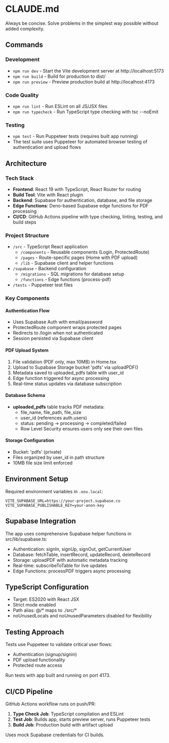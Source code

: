 # CLAUDE.md

Always be concise. Solve problems in the simplest way possible without added complexity. 
## Commands

### Development
- `npm run dev` - Start the Vite development server at http://localhost:5173
- `npm run build` - Build for production to dist/
- `npm run preview` - Preview production build at http://localhost:4173

### Code Quality
- `npm run lint` - Run ESLint on all JS/JSX files
- `npm run typecheck` - Run TypeScript type checking with tsc --noEmit

### Testing
- `npm test` - Run Puppeteer tests (requires built app running)
- The test suite uses Puppeteer for automated browser testing of authentication and upload flows

## Architecture

### Tech Stack
- **Frontend**: React 19 with TypeScript, React Router for routing
- **Build Tool**: Vite with React plugin
- **Backend**: Supabase for authentication, database, and file storage
- **Edge Functions**: Deno-based Supabase edge functions for PDF processing
- **CI/CD**: GitHub Actions pipeline with type checking, linting, testing, and build steps

### Project Structure
- `/src` - TypeScript React application
  - `/components` - Reusable components (Login, ProtectedRoute)
  - `/pages` - Route-specific pages (Home with PDF upload)
  - `/lib` - Supabase client and helper functions
- `/supabase` - Backend configuration
  - `/migrations` - SQL migrations for database setup
  - `/functions` - Edge functions (process-pdf)
- `/tests` - Puppeteer test files

### Key Components

#### Authentication Flow
- Uses Supabase Auth with email/password
- ProtectedRoute component wraps protected pages
- Redirects to /login when not authenticated
- Session persisted via Supabase client

#### PDF Upload System
1. File validation (PDF only, max 10MB) in Home.tsx
2. Upload to Supabase Storage bucket 'pdfs' via uploadPDF()
3. Metadata saved to uploaded_pdfs table with user_id
4. Edge function triggered for async processing
5. Real-time status updates via database subscription

#### Database Schema
- **uploaded_pdfs** table tracks PDF metadata:
  - file_name, file_path, file_size
  - user_id (references auth.users)
  - status: pending → processing → completed/failed
  - Row Level Security ensures users only see their own files

#### Storage Configuration
- Bucket: 'pdfs' (private)
- Files organized by user_id in path structure
- 10MB file size limit enforced

## Environment Setup

Required environment variables in `.env.local`:
```
VITE_SUPABASE_URL=https://your-project.supabase.co
VITE_SUPABASE_PUBLISHABLE_KEY=your-anon-key
```

## Supabase Integration

The app uses comprehensive Supabase helper functions in src/lib/supabase.ts:
- Authentication: signIn, signUp, signOut, getCurrentUser
- Database: fetchTable, insertRecord, updateRecord, deleteRecord
- Storage: uploadPDF with automatic metadata tracking
- Real-time: subscribeToTable for live updates
- Edge Functions: processPDF triggers async processing

## TypeScript Configuration

- Target: ES2020 with React JSX
- Strict mode enabled
- Path alias: @/* maps to ./src/*
- noUnusedLocals and noUnusedParameters disabled for flexibility

## Testing Approach

Tests use Puppeteer to validate critical user flows:
- Authentication (signup/signin)
- PDF upload functionality
- Protected route access

Run tests with app built and running on port 4173.

## CI/CD Pipeline

GitHub Actions workflow runs on push/PR:
1. **Type Check Job**: TypeScript compilation and ESLint
2. **Test Job**: Builds app, starts preview server, runs Puppeteer tests
3. **Build Job**: Production build with artifact upload

Uses mock Supabase credentials for CI builds.
